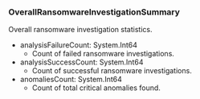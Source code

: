### OverallRansomwareInvestigationSummary
Overall ransomware investigation statistics.

- analysisFailureCount: System.Int64
  - Count of failed ransomware investigations.
- analysisSuccessCount: System.Int64
  - Count of successful ransomware investigations.
- anomaliesCount: System.Int64
  - Count of total critical anomalies found.
